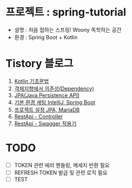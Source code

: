 # 프로젝트 : spring-tutorial
- 설명 : 처음 접하는 스프링! Woony 독학하는 공간
- 환경 : Spring Boot + Kotlin

# Tistory 블로그
1. [Kotlin 기초문법](https://whoiswoony.com/65)
2. [객체지향에서 의존성(Dependency)](https://whoiswoony.com/61)
3. [JPA(Java Persistence API)](https://whoiswoony.com/54)
4. [기본 환경 세팅 IntelliJ, Spring Boot](https://whoiswoony.com/53)
5. [프로젝트 설정 JPA, MariaDB](https://whoiswoony.com/55)
6. [RestApi - Controller](https://whoiswoony.com/66)
7. [RestApi - Swagger 적용기](https://whoiswoony.com/70)

# TODO
- [ ] TOKEN 관련 에러 핸들링, 메세지 반환 필요
- [ ] REFRESH TOKEN 발급 및 관련 로직 필요
- [ ] TEST  